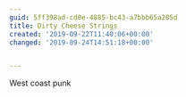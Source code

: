 ```yaml
---
guid: 5ff398ad-cd0e-4885-bc43-a7bbb65a205d
title: Dirty Cheese Strings
created: '2019-09-22T11:40:06+00:00'
changed: '2019-09-24T14:51:18+00:00'


---
```


West coast punk
